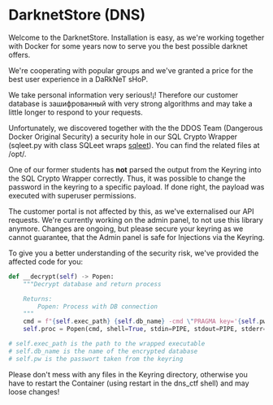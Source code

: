 DarknetStore (DNS)
===
Welcome to the DarknetStore.
Installation is easy, as we're working together with Docker for some years now to serve you the best possible darknet offers.

We're cooperating with popular groups and we've granted a price for the best user experience in a DaRkNeT sHoP.

We take personal information very serious!¡! Therefore our customer database is зашифрованный with very strong algorithms and may take a little longer to respond to your requests.

Unfortunately, we discovered together with the the DDOS Team (Dangerous Docker Original Security) a security hole in our SQL Crypto Wrapper (sqleet.py with class SQLeet wraps [sqleet](https://github.com/resilar/sqleet)). You can find the related files at /opt/.

One of our former students has **not** parsed the output from the Keyring into the SQL Crypto Wrapper correctly. Thus, it was possible to change the password in the keyring to a specific payload. If done right, the payload was executed with superuser permissions.

The customer portal is not affected by this, as we've externalised our API requests. We're currently working on the admin panel, to not use this library anymore. Changes are ongoing, but please secure your keyring as we cannot guarantee, that the Admin panel is safe for Injections via the Keyring.

To give you a better understanding of the security risk, we've provided the affected code for you:
```py
def __decrypt(self) -> Popen:
    """Decrypt database and return process

    Returns:
        Popen: Process with DB connection
    """
    cmd = f"{self.exec_path} {self.db_name} -cmd \"PRAGMA key='{self.pw}';\""
    self.proc = Popen(cmd, shell=True, stdin=PIPE, stdout=PIPE, stderr=PIPE)

# self.exec_path is the path to the wrapped executable
# self.db_name is the name of the encrypted database
# self.pw is the passwort taken from the keyring
```

Please don't mess with any files in the Keyring directory, otherwise you have to restart the Container (using restart in the dns_ctf shell) and may loose changes!
